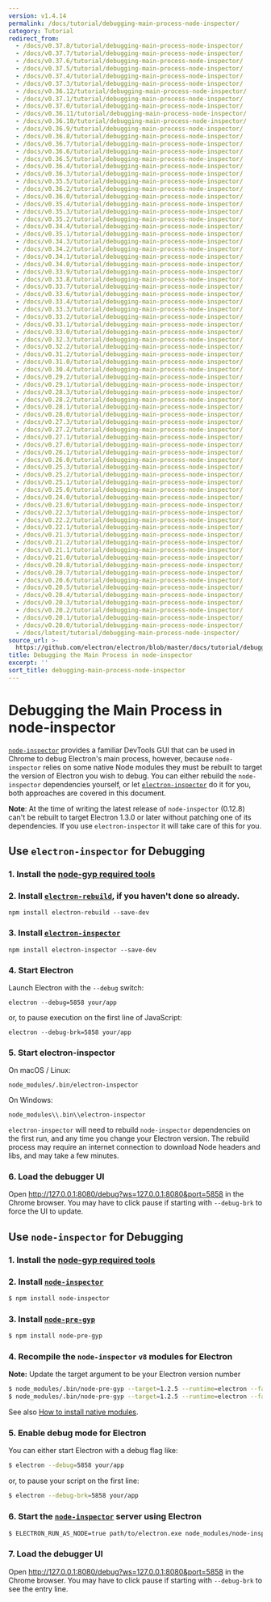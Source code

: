 ```yaml
---
version: v1.4.14
permalink: /docs/tutorial/debugging-main-process-node-inspector/
category: Tutorial
redirect_from:
  - /docs/v0.37.8/tutorial/debugging-main-process-node-inspector/
  - /docs/v0.37.7/tutorial/debugging-main-process-node-inspector/
  - /docs/v0.37.6/tutorial/debugging-main-process-node-inspector/
  - /docs/v0.37.5/tutorial/debugging-main-process-node-inspector/
  - /docs/v0.37.4/tutorial/debugging-main-process-node-inspector/
  - /docs/v0.37.3/tutorial/debugging-main-process-node-inspector/
  - /docs/v0.36.12/tutorial/debugging-main-process-node-inspector/
  - /docs/v0.37.1/tutorial/debugging-main-process-node-inspector/
  - /docs/v0.37.0/tutorial/debugging-main-process-node-inspector/
  - /docs/v0.36.11/tutorial/debugging-main-process-node-inspector/
  - /docs/v0.36.10/tutorial/debugging-main-process-node-inspector/
  - /docs/v0.36.9/tutorial/debugging-main-process-node-inspector/
  - /docs/v0.36.8/tutorial/debugging-main-process-node-inspector/
  - /docs/v0.36.7/tutorial/debugging-main-process-node-inspector/
  - /docs/v0.36.6/tutorial/debugging-main-process-node-inspector/
  - /docs/v0.36.5/tutorial/debugging-main-process-node-inspector/
  - /docs/v0.36.4/tutorial/debugging-main-process-node-inspector/
  - /docs/v0.36.3/tutorial/debugging-main-process-node-inspector/
  - /docs/v0.35.5/tutorial/debugging-main-process-node-inspector/
  - /docs/v0.36.2/tutorial/debugging-main-process-node-inspector/
  - /docs/v0.36.0/tutorial/debugging-main-process-node-inspector/
  - /docs/v0.35.4/tutorial/debugging-main-process-node-inspector/
  - /docs/v0.35.3/tutorial/debugging-main-process-node-inspector/
  - /docs/v0.35.2/tutorial/debugging-main-process-node-inspector/
  - /docs/v0.34.4/tutorial/debugging-main-process-node-inspector/
  - /docs/v0.35.1/tutorial/debugging-main-process-node-inspector/
  - /docs/v0.34.3/tutorial/debugging-main-process-node-inspector/
  - /docs/v0.34.2/tutorial/debugging-main-process-node-inspector/
  - /docs/v0.34.1/tutorial/debugging-main-process-node-inspector/
  - /docs/v0.34.0/tutorial/debugging-main-process-node-inspector/
  - /docs/v0.33.9/tutorial/debugging-main-process-node-inspector/
  - /docs/v0.33.8/tutorial/debugging-main-process-node-inspector/
  - /docs/v0.33.7/tutorial/debugging-main-process-node-inspector/
  - /docs/v0.33.6/tutorial/debugging-main-process-node-inspector/
  - /docs/v0.33.4/tutorial/debugging-main-process-node-inspector/
  - /docs/v0.33.3/tutorial/debugging-main-process-node-inspector/
  - /docs/v0.33.2/tutorial/debugging-main-process-node-inspector/
  - /docs/v0.33.1/tutorial/debugging-main-process-node-inspector/
  - /docs/v0.33.0/tutorial/debugging-main-process-node-inspector/
  - /docs/v0.32.3/tutorial/debugging-main-process-node-inspector/
  - /docs/v0.32.2/tutorial/debugging-main-process-node-inspector/
  - /docs/v0.31.2/tutorial/debugging-main-process-node-inspector/
  - /docs/v0.31.0/tutorial/debugging-main-process-node-inspector/
  - /docs/v0.30.4/tutorial/debugging-main-process-node-inspector/
  - /docs/v0.29.2/tutorial/debugging-main-process-node-inspector/
  - /docs/v0.29.1/tutorial/debugging-main-process-node-inspector/
  - /docs/v0.28.3/tutorial/debugging-main-process-node-inspector/
  - /docs/v0.28.2/tutorial/debugging-main-process-node-inspector/
  - /docs/v0.28.1/tutorial/debugging-main-process-node-inspector/
  - /docs/v0.28.0/tutorial/debugging-main-process-node-inspector/
  - /docs/v0.27.3/tutorial/debugging-main-process-node-inspector/
  - /docs/v0.27.2/tutorial/debugging-main-process-node-inspector/
  - /docs/v0.27.1/tutorial/debugging-main-process-node-inspector/
  - /docs/v0.27.0/tutorial/debugging-main-process-node-inspector/
  - /docs/v0.26.1/tutorial/debugging-main-process-node-inspector/
  - /docs/v0.26.0/tutorial/debugging-main-process-node-inspector/
  - /docs/v0.25.3/tutorial/debugging-main-process-node-inspector/
  - /docs/v0.25.2/tutorial/debugging-main-process-node-inspector/
  - /docs/v0.25.1/tutorial/debugging-main-process-node-inspector/
  - /docs/v0.25.0/tutorial/debugging-main-process-node-inspector/
  - /docs/v0.24.0/tutorial/debugging-main-process-node-inspector/
  - /docs/v0.23.0/tutorial/debugging-main-process-node-inspector/
  - /docs/v0.22.3/tutorial/debugging-main-process-node-inspector/
  - /docs/v0.22.2/tutorial/debugging-main-process-node-inspector/
  - /docs/v0.22.1/tutorial/debugging-main-process-node-inspector/
  - /docs/v0.21.3/tutorial/debugging-main-process-node-inspector/
  - /docs/v0.21.2/tutorial/debugging-main-process-node-inspector/
  - /docs/v0.21.1/tutorial/debugging-main-process-node-inspector/
  - /docs/v0.21.0/tutorial/debugging-main-process-node-inspector/
  - /docs/v0.20.8/tutorial/debugging-main-process-node-inspector/
  - /docs/v0.20.7/tutorial/debugging-main-process-node-inspector/
  - /docs/v0.20.6/tutorial/debugging-main-process-node-inspector/
  - /docs/v0.20.5/tutorial/debugging-main-process-node-inspector/
  - /docs/v0.20.4/tutorial/debugging-main-process-node-inspector/
  - /docs/v0.20.3/tutorial/debugging-main-process-node-inspector/
  - /docs/v0.20.2/tutorial/debugging-main-process-node-inspector/
  - /docs/v0.20.1/tutorial/debugging-main-process-node-inspector/
  - /docs/v0.20.0/tutorial/debugging-main-process-node-inspector/
  - /docs/latest/tutorial/debugging-main-process-node-inspector/
source_url: >-
  https://github.com/electron/electron/blob/master/docs/tutorial/debugging-main-process-node-inspector.md
title: Debugging the Main Process in node-inspector
excerpt: ''
sort_title: debugging-main-process-node-inspector
---
```

# Debugging the Main Process in node-inspector

[`node-inspector`](https://github.com/node-inspector/node-inspector) provides a familiar DevTools GUI that can be used in Chrome to debug Electron's main process, however, because `node-inspector` relies on some native Node modules they must be rebuilt to target the version of Electron you wish to debug. You can either rebuild the `node-inspector` dependencies yourself, or let [`electron-inspector`](https://github.com/enlight/electron-inspector) do it for you, both approaches are covered in this document.

**Note**: At the time of writing the latest release of `node-inspector` (0.12.8) can't be rebuilt to target Electron 1.3.0 or later without patching one of its dependencies. If you use `electron-inspector` it will take care of this for you.

## Use `electron-inspector` for Debugging

### 1\. Install the [node-gyp required tools](https://github.com/nodejs/node-gyp#installation)

### 2\. Install [`electron-rebuild`](https://github.com/electron/electron-rebuild), if you haven't done so already.

```shell
npm install electron-rebuild --save-dev
```

### 3\. Install [`electron-inspector`](https://github.com/enlight/electron-inspector)

```shell
npm install electron-inspector --save-dev
```

### 4\. Start Electron

Launch Electron with the `--debug` switch:

```shell
electron --debug=5858 your/app
```

or, to pause execution on the first line of JavaScript:

```shell
electron --debug-brk=5858 your/app
```

### 5\. Start electron-inspector

On macOS / Linux:

```shell
node_modules/.bin/electron-inspector
```

On Windows:

```shell
node_modules\\.bin\\electron-inspector
```

`electron-inspector` will need to rebuild `node-inspector` dependencies on the first run, and any time you change your Electron version. The rebuild process may require an internet connection to download Node headers and libs, and may take a few minutes.

### 6\. Load the debugger UI

Open http://127.0.0.1:8080/debug?ws=127.0.0.1:8080&port=5858 in the Chrome browser. You may have to click pause if starting with `--debug-brk` to force the UI to update.

## Use `node-inspector` for Debugging

### 1\. Install the [node-gyp required tools](https://github.com/nodejs/node-gyp#installation)

### 2\. Install [`node-inspector`](https://github.com/node-inspector/node-inspector)

```bash
$ npm install node-inspector
```

### 3\. Install [`node-pre-gyp`](https://github.com/mapbox/node-pre-gyp)

```bash
$ npm install node-pre-gyp
```

### 4\. Recompile the `node-inspector` `v8` modules for Electron

**Note:** Update the target argument to be your Electron version number

```bash
$ node_modules/.bin/node-pre-gyp --target=1.2.5 --runtime=electron --fallback-to-build --directory node_modules/v8-debug/ --dist-url=https://atom.io/download/atom-shell reinstall
$ node_modules/.bin/node-pre-gyp --target=1.2.5 --runtime=electron --fallback-to-build --directory node_modules/v8-profiler/ --dist-url=https://atom.io/download/atom-shell reinstall
```

See also [How to install native modules]({{site.baseurl}}/docs/tutorial/using-native-node-modules#how-to-install-native-modules).

### 5\. Enable debug mode for Electron

You can either start Electron with a debug flag like:

```bash
$ electron --debug=5858 your/app
```

or, to pause your script on the first line:

```bash
$ electron --debug-brk=5858 your/app
```

### 6\. Start the [`node-inspector`](https://github.com/node-inspector/node-inspector) server using Electron

```bash
$ ELECTRON_RUN_AS_NODE=true path/to/electron.exe node_modules/node-inspector/bin/inspector.js
```

### 7\. Load the debugger UI

Open http://127.0.0.1:8080/debug?ws=127.0.0.1:8080&port=5858 in the Chrome browser. You may have to click pause if starting with `--debug-brk` to see the entry line.
